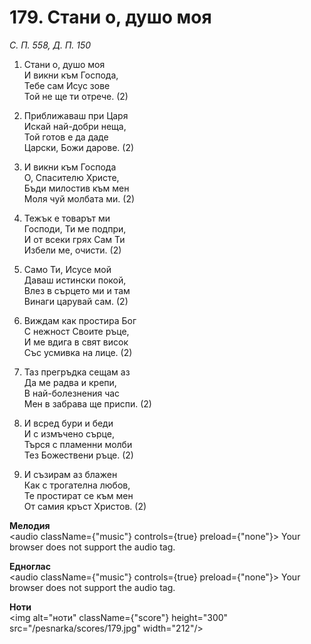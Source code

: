 # 179. Стани о, душо моя

_С. П. 558, Д. П. 150_

1. Стани о, душо моя  
И викни към Господа,  
Тебе сам Исус зове  
Той не ще ти отрече. (2)

2. Приближаваш при Царя  
Искай най-добри неща,  
Той готов е да даде  
Царски, Божи дарове. (2)

3. И викни към Господа  
О, Спасителю Христе,  
Бъди милостив към мен  
Моля чуй молбата ми. (2)

4. Тежък е товарът ми  
Господи, Ти ме подпри,  
И от всеки грях Сам Ти  
Избели ме, очисти. (2)

5. Само Ти, Исусе мой  
Даваш истински покой,  
Влез в сърцето ми и там  
Винаги царувай сам. (2)

6. Виждам как простира Бог  
С нежност Своите ръце,  
И ме вдига в свят висок  
Със усмивка на лице. (2)

7. Таз прегръдка сещам аз  
Да ме радва и крепи,  
В най-болезнения час  
Мен в забрава ще приспи. (2)

8. И всред бури и беди  
И с измъчено сърце,  
Търся с пламенни молби  
Тез Божествени ръце. (2)

9. И съзирам аз блажен  
Как с трогателна любов,  
Те простират се към мен  
От самия кръст Христов. (2)

**Мелодия**  
<audio className={"music"} controls={true} preload={"none"}>
    <source src="/pesnarka/mp3/179.mp3" type="audio/mpeg"/>
    Your browser does not support the audio tag.
</audio>

**Едноглас**  
<audio className={"music"} controls={true} preload={"none"}>
    <source src="/pesnarka/transp/179.mp3" type="audio/mpeg"/>
    Your browser does not support the audio tag.
</audio>

**Ноти**  
<img alt="ноти" className={"score"} height="300" src="/pesnarka/scores/179.jpg" width="212"/>
